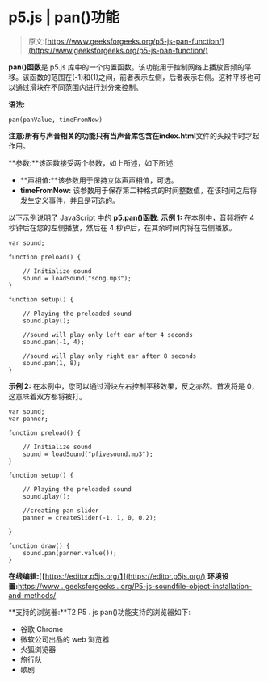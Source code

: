 # p5.js | pan()功能

> 原文:[https://www.geeksforgeeks.org/p5-js-pan-function/](https://www.geeksforgeeks.org/p5-js-pan-function/)

**pan()函数**是 p5.js 库中的一个内置函数。该功能用于控制网络上播放音频的平移。该函数的范围在(-1)和(1)之间，前者表示左侧，后者表示右侧。这种平移也可以通过滑块在不同范围内进行划分来控制。

**语法:**

```
pan(panValue, timeFromNow)
```

**注意:**所有与声音相关的功能只有当声音库包含在**index.html**文件的头段中时才起作用。

**参数:**该函数接受两个参数，如上所述，如下所述:

*   **声相值:**该参数用于保持立体声声相值，可选。
*   **timeFromNow:** 该参数用于保存第二种格式的时间整数值，在该时间之后将发生定义事件，并且是可选的。

以下示例说明了 JavaScript 中的 **p5.pan()函数**:
**示例 1:** 在本例中，音频将在 4 秒钟后在您的左侧播放，然后在 4 秒钟后，在其余时间内将在右侧播放。

```
var sound; 

function preload() { 

    // Initialize sound 
    sound = loadSound("song.mp3"); 
} 

function setup() { 

    // Playing the preloaded sound 
    sound.play();

    //sound will play only left ear after 4 seconds 
    sound.pan(-1, 4);

    //sound will play only right ear after 8 seconds
    sound.pan(1, 8);
} 
```

**示例 2:** 在本例中，您可以通过滑块左右控制平移效果，反之亦然。首发将是 0，这意味着双方都将被打。

```
var sound; 
var panner; 

function preload() { 

    // Initialize sound 
    sound = loadSound("pfivesound.mp3"); 
} 

function setup() { 

    // Playing the preloaded sound 
    sound.play();

    //creating pan slider
    panner = createSlider(-1, 1, 0, 0.2);

} 

function draw() {
    sound.pan(panner.value());
}
```

**在线编辑:**[【https://editor.p5js.org/】](https://editor.p5js.org/)
**环境设置:**[https://www . geeksforgeeks . org/P5-js-soundfile-object-installation-and-methods/](https://www.geeksforgeeks.org/p5-js-soundfile-object-installation-and-methods/)

**支持的浏览器:**T2 P5 . js pan()功能支持的浏览器如下:

*   谷歌 Chrome
*   微软公司出品的 web 浏览器
*   火狐浏览器
*   旅行队
*   歌剧